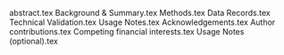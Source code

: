 abstract.tex
Background & Summary.tex
Methods.tex
Data Records.tex
Technical Validation.tex
Usage Notes.tex
Acknowledgements.tex
Author contributions.tex
Competing financial interests.tex
Usage Notes (optional).tex

